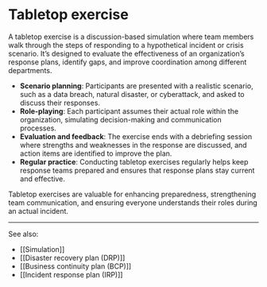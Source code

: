 
# Tabletop exercise

A tabletop exercise is a discussion-based simulation where team members walk through the steps of responding to a hypothetical incident or crisis scenario. It’s designed to evaluate the effectiveness of an organization’s response plans, identify gaps, and improve coordination among different departments.

- **Scenario planning**: Participants are presented with a realistic scenario, such as a data breach, natural disaster, or cyberattack, and asked to discuss their responses.
- **Role-playing**: Each participant assumes their actual role within the organization, simulating decision-making and communication processes.
- **Evaluation and feedback**: The exercise ends with a debriefing session where strengths and weaknesses in the response are discussed, and action items are identified to improve the plan.
- **Regular practice**: Conducting tabletop exercises regularly helps keep response teams prepared and ensures that response plans stay current and effective.

Tabletop exercises are valuable for enhancing preparedness, strengthening team communication, and ensuring everyone understands their roles during an actual incident.

---

See also:

- [[Simulation]]
- [[Disaster recovery plan (DRP)]]
- [[Business continuity plan (BCP)]]
- [[Incident response plan (IRP)]]
